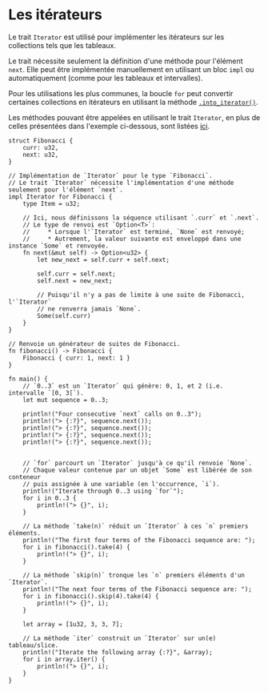# Les itérateurs

Le trait `Iterator` est utilisé pour implémenter les itérateurs sur les collections tels que les tableaux.

Le trait nécessite seulement la définition d'une méthode pour l'élément `next`. Elle peut être implémentée manuellement en utilisant un bloc `impl` ou automatiquement (comme pour les tableaux et intervalles).

Pour les utilisations les plus communes, la boucle `for` peut convertir certaines collections en itérateurs en utilisant la méthode [`.into_iterator()`][into_iterator].

Les méthodes pouvant être appelées en utilisant le trait `Iterator`, en plus de celles présentées dans l'exemple ci-dessous, sont listées [ici][iterator].

```rust,editable
struct Fibonacci {
    curr: u32,
    next: u32,
}

// Implémentation de `Iterator` pour le type `Fibonacci`.
// Le trait `Iterator` nécessite l'implémentation d'une méthode seulement pour l'élément `next`.
impl Iterator for Fibonacci {
    type Item = u32;

    // Ici, nous définissons la séquence utilisant `.curr` et `.next`.
    // Le type de renvoi est `Option<T>`:
    //     * Lorsque l'`Iterator` est terminé, `None` est renvoyé;
    //     * Autrement, la valeur suivante est enveloppé dans une instance `Some` et renvoyée.
    fn next(&mut self) -> Option<u32> {
        let new_next = self.curr + self.next;

        self.curr = self.next;
        self.next = new_next;

        // Puisqu'il n'y a pas de limite à une suite de Fibonacci, l'`Iterator` 
        // ne renverra jamais `None`.
        Some(self.curr)
    }
}

// Renvoie un générateur de suites de Fibonacci.
fn fibonacci() -> Fibonacci {
    Fibonacci { curr: 1, next: 1 }
}

fn main() {
    // `0..3` est un `Iterator` qui génère: 0, 1, et 2 (i.e. intervalle `[0, 3[`).
    let mut sequence = 0..3;

    println!("Four consecutive `next` calls on 0..3");
    println!("> {:?}", sequence.next());
    println!("> {:?}", sequence.next());
    println!("> {:?}", sequence.next());
    println!("> {:?}", sequence.next());


    // `for` parcourt un `Iterator` jusqu'à ce qu'il renvoie `None`.
    // Chaque valeur contenue par un objet `Some` est libérée de son conteneur 
    // puis assignée à une variable (en l'occurrence, `i`).
    println!("Iterate through 0..3 using `for`");
    for i in 0..3 {
        println!("> {}", i);
    }

    // La méthode `take(n)` réduit un `Iterator` à ces `n` premiers éléments.
    println!("The first four terms of the Fibonacci sequence are: ");
    for i in fibonacci().take(4) {
        println!("> {}", i);
    }

    // La méthode `skip(n)` tronque les `n` premiers éléments d'un `Iterator`.
    println!("The next four terms of the Fibonacci sequence are: ");
    for i in fibonacci().skip(4).take(4) {
        println!("> {}", i);
    }

    let array = [1u32, 3, 3, 7];

    // La méthode `iter` construit un `Iterator` sur un(e) tableau/slice.
    println!("Iterate the following array {:?}", &array);
    for i in array.iter() {
        println!("> {}", i);
    }
}

```

[into_iterator]: https://doc.rust-lang.org/std/iter/trait.IntoIterator.html
[iterator]: https://doc.rust-lang.org/core/iter/trait.Iterator.html
